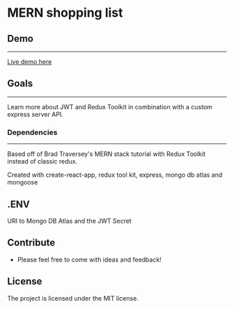 # MERN shopping list

## Demo
----------

[Live demo here](https://limitless-castle-36210.herokuapp.com/) 

## Goals
----------

Learn more about JWT and Redux Toolkit in combination with a custom express server API.

### Dependencies
---------

Based off of Brad Traversey's MERN stack tutorial with Redux Toolkit instead of classic redux.

Created with create-react-app, redux tool kit, express, mongo db atlas and mongoose 

.ENV
----------

URI to Mongo DB Atlas and the JWT Secret

Contribute
----------

- Please feel free to come with ideas and feedback!



License
-------

The project is licensed under the MIT license.
